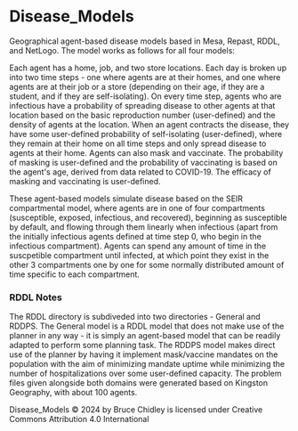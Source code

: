 # Disease_Models
Geographical agent-based disease models based in Mesa, Repast, RDDL, and NetLogo. The model works as follows for all four models:

Each agent has a home, job, and two store locations. Each day is broken up into two time steps - one where agents are at their homes, and one where agents are at their job or a store (depending on their age, if they are a student, and if they are self-isolating). On every time step, agents who are infectious have a probability of spreading disease to other agents at that location based on the basic reproduction number (user-defined) and the density of agents at the location. When an agent contracts the disease, they have some user-defined probability of self-isolating (user-defined), where they remain at their home on all time steps and only spread disease to agents at their home. Agents can also mask and vaccinate. The probability of masking is user-defined and the probability of vaccinating is based on the agent's age, derived from data related to COVID-19. The efficacy of masking and vaccinating is user-defined. 

These agent-based models simulate disease based on the SEIR compartmental model, where agents are in one of four compartments (susceptible, exposed, infectious, and recovered), beginning as susceptible by default, and flowing through them linearly when infectious (apart from the initially infectious agents defined at time step 0, who begin in the infectious compartment). Agents can spend any amount of time in the suscpetible compartment until infected, at which point they exist in the other 3 compartments one by one for some normally distributed amount of time specific to each compartment.

### RDDL Notes
The RDDL directory is subdiveded into two directories - General and RDDPS. The General model is a RDDL model that does not make use of the planner in any way - it is simply an agent-based model that can be readily adapted to perform some planning task. The RDDPS model makes direct use of the planner by having it implement mask/vaccine mandates on the population with the aim of minimizing mandate uptime while minimizing the number of hospitalizations over some user-defined capacity. The problem files given alongside both domains were generated based on Kingston Geography, with about 100 agents.


Disease_Models © 2024 by Bruce Chidley is licensed under Creative Commons Attribution 4.0 International 
